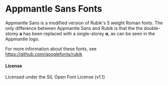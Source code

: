 # Appmantle Sans Fonts

Appmantle Sans is a modified version of Rubik's 5 weight Roman fonts.
The only difference between Appmantle Sans and Rubik is that the the double-storey **a** has been replaced with a single-storey **ɑ**, as can be seen in the Appmantle logo.

For more information about these fonts, see https://github.com/googlefonts/rubik

#### License

Licensed under the SIL Open Font License (v1.1)
